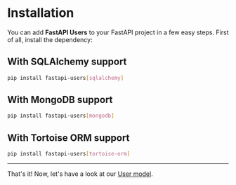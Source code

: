 # Installation

You can add **FastAPI Users** to your FastAPI project in a few easy steps. First of all, install the dependency:

## With SQLAlchemy support

```sh
pip install fastapi-users[sqlalchemy]
```

## With MongoDB support

```sh
pip install fastapi-users[mongodb]
```

## With Tortoise ORM support

```sh
pip install fastapi-users[tortoise-orm]
```

---

That's it! Now, let's have a look at our [User model](./configuration/model.md).
